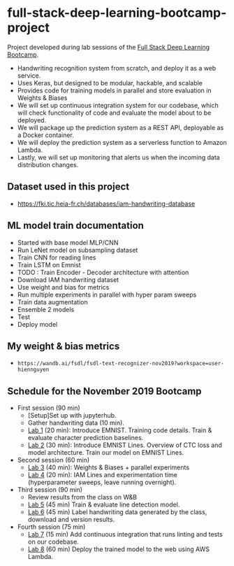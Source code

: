 # full-stack-deep-learning-bootcamp-project

Project developed during lab sessions of the [Full Stack Deep Learning Bootcamp](https://fullstackdeeplearning.com).


- Handwriting recognition system from scratch, and deploy it as a web service.
- Uses Keras, but designed to be modular, hackable, and scalable
- Provides code for training models in parallel and store evaluation in Weights & Biases
- We will set up continuous integration system for our codebase, which will check functionality of code and evaluate the model about to be deployed.
- We will package up the prediction system as a REST API, deployable as a Docker container.
- We will deploy the prediction system as a serverless function to Amazon Lambda.
- Lastly, we will set up monitoring that alerts us when the incoming data distribution changes.

## Dataset used in this project 
- https://fki.tic.heia-fr.ch/databases/iam-handwriting-database


## ML model train documentation
- Started with base model MLP/CNN 
- Run LeNet model on subsampling dataset
- Train CNN for reading lines
- Train LSTM on Emnist 
- TODO : Train Encoder - Decoder architecture with attention 
- Download IAM handwriting dataset
- Use weight and bias for metrics
- Run multiple experiments in parallel with hyper param sweeps 
- Train data augmentation 
- Ensemble 2 models
- Test 
- Deploy model 

## My weight & bias metrics 
- `https://wandb.ai/fsdl/fsdl-text-recognizer-nov2019?workspace=user-hiennguyen`



## Schedule for the November 2019 Bootcamp

- First session (90 min)
  - [Setup]Set up with jupyterhub.
  - Gather handwriting data (10 min).
  - [Lab 1](lab1.md) (20 min): Introduce EMNIST. Training code details. Train & evaluate character prediction baselines.
  - [Lab 2](lab2.md) (30 min): Introduce EMNIST Lines. Overview of CTC loss and model architecture. Train our model on EMNIST Lines.
- Second session (60 min)
  - [Lab 3](lab3.md) (40 min): Weights & Biases + parallel experiments
  - [Lab 4](lab4.md) (20 min): IAM Lines and experimentation time (hyperparameter sweeps, leave running overnight).
- Third session (90 min)
  - Review results from the class on W&B
  - [Lab 5](lab5.md) (45 min) Train & evaluate line detection model.
  - [Lab 6](lab6.md) (45 min) Label handwriting data generated by the class, download and version results.
- Fourth session (75 min)
  - [Lab 7](lab7.md) (15 min) Add continuous integration that runs linting and tests on our codebase.
  - [Lab 8](lab8.md) (60 min) Deploy the trained model to the web using AWS Lambda.
